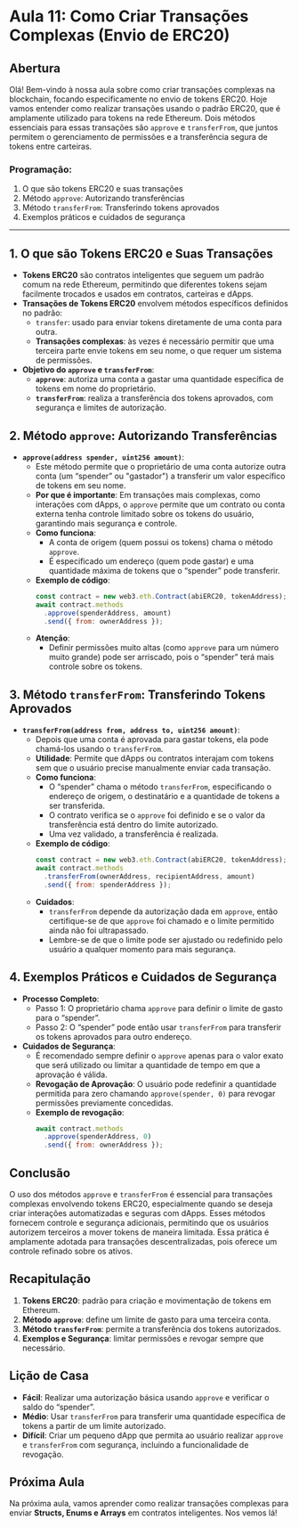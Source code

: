 # Aula 11: **Como Criar Transações Complexas (Envio de ERC20)**

## Abertura

Olá! Bem-vindo à nossa aula sobre como criar transações complexas na blockchain, focando especificamente no envio de tokens ERC20. Hoje vamos entender como realizar transações usando o padrão ERC20, que é amplamente utilizado para tokens na rede Ethereum. Dois métodos essenciais para essas transações são `approve` e `transferFrom`, que juntos permitem o gerenciamento de permissões e a transferência segura de tokens entre carteiras.

### Programação:

1. O que são tokens ERC20 e suas transações
2. Método `approve`: Autorizando transferências
3. Método `transferFrom`: Transferindo tokens aprovados
4. Exemplos práticos e cuidados de segurança

---

## 1. O que são Tokens ERC20 e Suas Transações

- **Tokens ERC20** são contratos inteligentes que seguem um padrão comum na rede Ethereum, permitindo que diferentes tokens sejam facilmente trocados e usados em contratos, carteiras e dApps.
- **Transações de Tokens ERC20** envolvem métodos específicos definidos no padrão:
  - `transfer`: usado para enviar tokens diretamente de uma conta para outra.
  - **Transações complexas**: às vezes é necessário permitir que uma terceira parte envie tokens em seu nome, o que requer um sistema de permissões.
- **Objetivo do `approve` e `transferFrom`**:
  - **`approve`**: autoriza uma conta a gastar uma quantidade específica de tokens em nome do proprietário.
  - **`transferFrom`**: realiza a transferência dos tokens aprovados, com segurança e limites de autorização.

## 2. Método `approve`: Autorizando Transferências

- **`approve(address spender, uint256 amount)`**:
  - Este método permite que o proprietário de uma conta autorize outra conta (um “spender” ou "gastador") a transferir um valor específico de tokens em seu nome.
  - **Por que é importante**: Em transações mais complexas, como interações com dApps, o `approve` permite que um contrato ou conta externa tenha controle limitado sobre os tokens do usuário, garantindo mais segurança e controle.
  - **Como funciona**:
    - A conta de origem (quem possui os tokens) chama o método `approve`.
    - É especificado um endereço (quem pode gastar) e uma quantidade máxima de tokens que o “spender” pode transferir.
  - **Exemplo de código**:
    ```javascript
    const contract = new web3.eth.Contract(abiERC20, tokenAddress);
    await contract.methods
      .approve(spenderAddress, amount)
      .send({ from: ownerAddress });
    ```
  - **Atenção**:
    - Definir permissões muito altas (como `approve` para um número muito grande) pode ser arriscado, pois o “spender” terá mais controle sobre os tokens.

## 3. Método `transferFrom`: Transferindo Tokens Aprovados

- **`transferFrom(address from, address to, uint256 amount)`**:
  - Depois que uma conta é aprovada para gastar tokens, ela pode chamá-los usando o `transferFrom`.
  - **Utilidade**: Permite que dApps ou contratos interajam com tokens sem que o usuário precise manualmente enviar cada transação.
  - **Como funciona**:
    - O “spender” chama o método `transferFrom`, especificando o endereço de origem, o destinatário e a quantidade de tokens a ser transferida.
    - O contrato verifica se o `approve` foi definido e se o valor da transferência está dentro do limite autorizado.
    - Uma vez validado, a transferência é realizada.
  - **Exemplo de código**:
    ```javascript
    const contract = new web3.eth.Contract(abiERC20, tokenAddress);
    await contract.methods
      .transferFrom(ownerAddress, recipientAddress, amount)
      .send({ from: spenderAddress });
    ```
  - **Cuidados**:
    - `transferFrom` depende da autorização dada em `approve`, então certifique-se de que `approve` foi chamado e o limite permitido ainda não foi ultrapassado.
    - Lembre-se de que o limite pode ser ajustado ou redefinido pelo usuário a qualquer momento para mais segurança.

## 4. Exemplos Práticos e Cuidados de Segurança

- **Processo Completo**:
  - Passo 1: O proprietário chama `approve` para definir o limite de gasto para o “spender”.
  - Passo 2: O “spender” pode então usar `transferFrom` para transferir os tokens aprovados para outro endereço.
- **Cuidados de Segurança**:
  - É recomendado sempre definir o `approve` apenas para o valor exato que será utilizado ou limitar a quantidade de tempo em que a aprovação é válida.
  - **Revogação de Aprovação**: O usuário pode redefinir a quantidade permitida para zero chamando `approve(spender, 0)` para revogar permissões previamente concedidas.
  - **Exemplo de revogação**:
    ```javascript
    await contract.methods
      .approve(spenderAddress, 0)
      .send({ from: ownerAddress });
    ```

## Conclusão

O uso dos métodos `approve` e `transferFrom` é essencial para transações complexas envolvendo tokens ERC20, especialmente quando se deseja criar interações automatizadas e seguras com dApps. Esses métodos fornecem controle e segurança adicionais, permitindo que os usuários autorizem terceiros a mover tokens de maneira limitada. Essa prática é amplamente adotada para transações descentralizadas, pois oferece um controle refinado sobre os ativos.

## Recapitulação

1. **Tokens ERC20**: padrão para criação e movimentação de tokens em Ethereum.
2. **Método `approve`**: define um limite de gasto para uma terceira conta.
3. **Método `transferFrom`**: permite a transferência dos tokens autorizados.
4. **Exemplos e Segurança**: limitar permissões e revogar sempre que necessário.

## Lição de Casa

- **Fácil**: Realizar uma autorização básica usando `approve` e verificar o saldo do “spender”.
- **Médio**: Usar `transferFrom` para transferir uma quantidade específica de tokens a partir de um limite autorizado.
- **Difícil**: Criar um pequeno dApp que permita ao usuário realizar `approve` e `transferFrom` com segurança, incluindo a funcionalidade de revogação.

## Próxima Aula

Na próxima aula, vamos aprender como realizar transações complexas para enviar **Structs, Enums e Arrays** em contratos inteligentes. Nos vemos lá!
